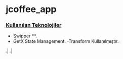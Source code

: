 # jcoffee_app

### <u>Kullanılan Teknolojiler</u>

- Swipper **.
- GetX State Management.
-Transform Kullanılmıştır.

 <img src="https://user-images.githubusercontent.com/61869832/153464929-cc8fe45b-ac2c-429c-b091-fd819a236380.png" style="zoom:25%;" />|
 <img src="https://user-images.githubusercontent.com/61869832/153464916-78da69cb-6520-4037-a579-5435555795de.png" style="zoom:25%;" />|
